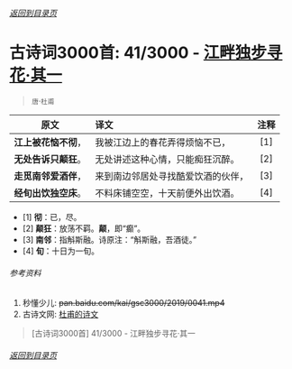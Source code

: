 ###### [返回到目录页](../../gsc3000/index/0001-0100.md)

# 古诗词3000首: 41/3000 - [江畔独步寻花·其一](https://so.gushiwen.org/shiwenv_7da5934a6616.aspx)
> `唐`·`杜甫`

|原文 |译文 |注释 |
|:---:|:----|:---:|
|**江上被花恼不彻**，|我被江边上的春花弄得烦恼不已，|[1]|
|**无处告诉只颠狂**。|无处讲述这种心情，只能痴狂沉醉。|[2]|
|**走觅南邻爱酒伴**，|来到南边邻居处寻找酷爱饮酒的伙伴，|[3]|
|**经旬出饮独空床**。|不料床铺空空，十天前便外出饮酒。|[4]|

* [1] **彻**：已，尽。
* [2] **颠狂**：放荡不羁。**颠**，即“癫”。
* [3] **南邻**：指斛斯融。诗原注：“斛斯融，吾酒徒。”
* [4] **旬**：十日为一旬。

###### 参考资料
1. 秒懂少儿: ~~pan.baidu.com/kai/gsc3000/2019/0041.mp4~~
1. 古诗文网: [杜甫的诗文](https://so.gushiwen.org/authorv_515ea88d1858.aspx)

> [古诗词3000首] 41/3000 - 江畔独步寻花·其一

###### [返回到目录页](../../gsc3000/index/0001-0100.md)
